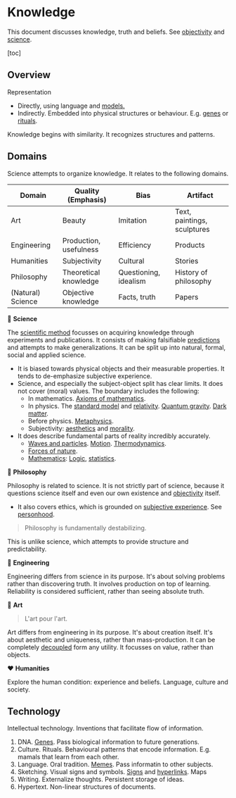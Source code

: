 # Knowledge

This document discusses knowledge, truth and beliefs. See [objectivity](../metaphysics/objectivity.md) and [science](../intelligence/scientific-method.md).

[toc]

## Overview

Representation

- Directly, using language and [models.](modelling.md)
- Indirectly. Embedded into physical structures or behaviour. E.g. [genes](https://en.wikipedia.org/wiki/Genetics) or [rituals](https://en.wikipedia.org/wiki/Ritual).

Knowledge begins with similarity. It recognizes structures and patterns.



## Domains

Science attempts to organize knowledge. It relates to the following domains.

| Domain            | Quality (Emphasis)     | Bias                  | Artifact                    |
| ----------------- | ---------------------- | --------------------- | --------------------------- |
| Art               | Beauty                 | Imitation             | Text, paintings, sculptures |
| Engineering       | Production, usefulness | Efficiency            | Products                    |
| Humanities        | Subjectivity           | Cultural              | Stories                     |
| Philosophy        | Theoretical knowledge  | Questioning, idealism | History of philosophy       |
| (Natural) Science | Objective knowledge    | Facts, truth          | Papers                      |




 📖 **Science**

The [scientific method](https://en.wikipedia.org/wiki/Scientific_method) focusses on acquiring knowledge through experiments and publications. It consists of making falsifiable [predictions](https://en.wikipedia.org/wiki/Hypothesis) and attempts to make generalizations. It can be split up into natural, formal, social and applied science.

- It is biased towards physical objects and their measurable properties. It tends to de-emphasize subjective experience.
- Science, and especially the subject-object split has clear limits. It does not cover (moral) values. The boundary includes the following:
    - In mathematics. [Axioms of mathematics](https://en.wikipedia.org/wiki/G%C3%B6del%27s_incompleteness_theorems).
    - In physics. The [standard model](https://en.wikipedia.org/wiki/Elementary_particle) and [relativity](https://en.wikipedia.org/wiki/Theory_of_relativity). [Quantum gravity](https://en.wikipedia.org/wiki/Quantum_gravity). [Dark matter](https://en.wikipedia.org/wiki/Dark_matter).
    - Before physics. [Metaphysics](https://en.wikipedia.org/wiki/Metaphysics).
    - Subjectivity: [aesthetics](https://en.wikipedia.org/wiki/Aesthetics) and [morality](https://en.wikipedia.org/wiki/Morality).
- It does describe fundamental parts of reality incredibly accurately.
    - [Waves and particles](https://en.wikipedia.org/wiki/Wave%E2%80%93particle_duality). [Motion](https://en.wikipedia.org/wiki/Motion). [Thermodynamics](https://en.wikipedia.org/wiki/Thermodynamics).
    - [Forces of nature](https://en.wikipedia.org/wiki/Fundamental_interaction).
    - [Mathematics](https://en.wikipedia.org/wiki/Mathematics): [Logic](https://en.wikipedia.org/wiki/Logic), [statistics](https://en.wikipedia.org/wiki/Statistics).




💭 **Philosophy**

Philosophy is related to science. It is not strictly part of science, because it questions science itself and even our own existence and [objectivity](https://en.wikipedia.org/wiki/Objectivity_and_subjectivity) itself. 

- It also covers ethics, which is grounded on [subjective experience](https://en.wikipedia.org/wiki/Philosophical_zombie). See [personhood](https://en.wikipedia.org/wiki/Personhood).

> Philosophy is fundamentally destabilizing.

This is unlike science, which attempts to provide structure and predictability.



🔨 **Engineering**

Engineering differs from science in its purpose. It's about solving problems rather than discovering truth. It involves production on top of learning. Reliability is considered sufficient, rather than seeing absolute truth.



🎨 **Art**

> L'art pour l'art.

Art differs from engineering in its purpose. It's about creation itself. It's about aesthetic and uniqueness, rather than mass-production. It can be completely [decoupled](https://en.wikipedia.org/wiki/Art_for_art%27s_sake) form any utility. It focusses on value, rather than objects.



❤️ **Humanities**

Explore the human condition: experience and beliefs. Language, culture and society.



## Technology

Intellectual technology. Inventions that facilitate flow of information.

1. DNA. [Genes](https://en.wikipedia.org/wiki/Gene). Pass biological information to future generations.
2. Culture. Rituals. Behavioural patterns that encode information. E.g. mamals that learn from each other.
3. Language. Oral tradition. [Memes](https://en.wikipedia.org/wiki/Meme). Pass informatin to other subjects.
4. Sketching. Visual signs and symbols. [Signs](https://en.wikipedia.org/wiki/Simulacra_and_Simulation) and [hyperlinks](https://en.wikipedia.org/wiki/Hyperreality). Maps
5. Writing. Externalize thoughts. Persistent storage of ideas.
6. Hypertext. Non-linear structures of documents.


